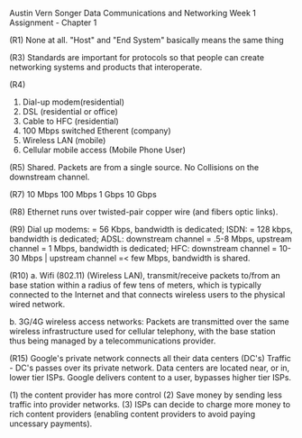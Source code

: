 Austin Vern Songer
Data Communications and Networking
Week 1 Assignment - Chapter 1

(R1)
None at all. "Host" and "End System" basically means the same thing

(R3)
Standards are important for protocols so that people can create networking systems and products that interoperate.

(R4)
1. Dial-up modem(residential) 
2. DSL (residential or office) 
3. Cable to HFC (residential) 
4. 100 Mbps switched Etherent (company) 
5. Wireless LAN (mobile)
6. Cellular mobile access (Mobile Phone User)

(R5)
Shared. Packets are from a single source. No Collisions on the downstream channel.


(R7)
10 Mbps
100 Mbps
1 Gbps
10 Gbps

(R8)
Ethernet runs over twisted-pair copper wire (and fibers optic links).

(R9)
Dial up modems: = 56 Kbps, bandwidth is dedicated; 
ISDN: = 128 kbps, bandwidth is dedicated; 
ADSL: downstream channel = .5-8 Mbps, upstream channel = 1 Mbps, bandwidth is dedicated; 
HFC: downstream channel = 10-30 Mbps | upstream channel =< few Mbps, bandwidth is shared.

(R10)
a.	Wifi (802.11) (Wireless LAN), transmit/receive packets to/from an base station within a radius of few tens of meters, which is typically connected to the Internet and that connects wireless users to the physical wired network.

b.	3G/4G wireless access networks: Packets are transmitted over the same wireless infrastructure used for cellular telephony, with the base station thus being managed by a telecommunications provider.

(R15)
Google's private network connects all their data centers (DC's) 
Traffic - DC's passes over its private network.
Data centers are located near, or in, lower tier ISPs. 
Google delivers content to a user, bypasses higher tier ISPs. 

(1) the content provider has more control 
(2) Save money by sending less traffic into provider networks. 
(3) ISPs can decide to charge more money to rich content providers (enabling content providers to avoid paying uncessary payments).